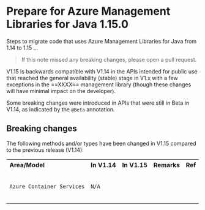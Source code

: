 # Prepare for Azure Management Libraries for Java 1.15.0 #

Steps to migrate code that uses Azure Management Libraries for Java from 1.14 to 1.15 ...

> If this note missed any breaking changes, please open a pull request.


V1.15 is backwards compatible with V1.14 in the APIs intended for public use that reached the general availability (stable) stage in V1.x with a few exceptions in the ==XXXX== management library (though these changes will have minimal impact on the developer). 

Some breaking changes were introduced in APIs that were still in Beta in V1.14, as indicated by the `@Beta` annotation.


## Breaking changes

The following methods and/or types have been changed in V1.15 compared to the previous release (V1.14):

<table>
  <tr>
    <th align=left>Area/Model</th>
    <th align=left>In V1.14</th>
    <th align=left>In V1.15</th>
    <th align=left>Remarks</th>
    <th align=left>Ref</th>
  </tr>
  <tr>
    <td><code>Azure Container Services</code></td>
    <td><code>N/A</code></td>
    <td><code></code><br/>
    <code></code><br/>
    <code></code><br/>
    <code></code><br/></td>
    <td></code></td>
    <td><a href="https://github.com/Azure/azure-libraries-for-java/"></a></td>
  </tr>
</table>

